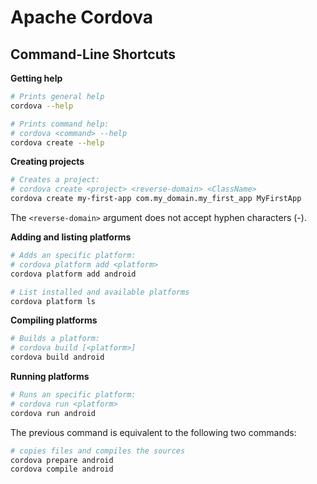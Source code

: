 Apache Cordova
==============

Command-Line Shortcuts
----------------------

**Getting help**
```bash
# Prints general help
cordova --help

# Prints command help:
# cordova <command> --help
cordova create --help
```

**Creating projects**
```bash
# Creates a project:
# cordova create <project> <reverse-domain> <ClassName>
cordova create my-first-app com.my_domain.my_first_app MyFirstApp
```

The `<reverse-domain>` argument does not accept hyphen characters (-).

**Adding and listing platforms**
```bash
# Adds an specific platform:
# cordova platform add <platform>
cordova platform add android

# List installed and available platforms
cordova platform ls
```

**Compiling platforms**
```bash
# Builds a platform:
# cordova build [<platform>]
cordova build android
```

**Running platforms**
```bash
# Runs an specific platform:
# cordova run <platform>
cordova run android
```

The previous command is equivalent to the following two commands:
```bash
# copies files and compiles the sources
cordova prepare android
cordova compile android
```

